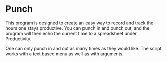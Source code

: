 # Punch

This program is designed to create an easy way to record and track the hours one stays productive. You can punch in and punch out, and the program will then echo the current time to a spreadsheet under Productivity. 

One can only punch in and out as many times as they would like. 
The script works with a text based menu as well as with arguments.


